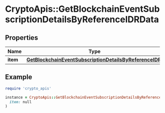 # CryptoApis::GetBlockchainEventSubscriptionDetailsByReferenceIDRData

## Properties

| Name | Type | Description | Notes |
| ---- | ---- | ----------- | ----- |
| **item** | [**GetBlockchainEventSubscriptionDetailsByReferenceIDRI**](GetBlockchainEventSubscriptionDetailsByReferenceIDRI.md) |  |  |

## Example

```ruby
require 'crypto_apis'

instance = CryptoApis::GetBlockchainEventSubscriptionDetailsByReferenceIDRData.new(
  item: null
)
```

